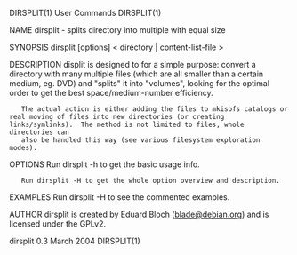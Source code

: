 DIRSPLIT(1)                                                                                     User Commands                                                                                     DIRSPLIT(1)



NAME
       dirsplit - splits directory into multiple with equal size

SYNOPSIS
       dirsplit [options] < directory | content-list-file >

DESCRIPTION
       displit  is  designed  to  for  a simple purpose: convert a directory with many multiple files (which are all smaller than a certain medium, eg.  DVD) and "splits" it into "volumes", looking for the
       optimal order to get the best space/medium-number efficiency.

       The actual action is either adding the files to mkisofs catalogs or real moving of files into new directories (or creating links/symlinks).  The method is not limited to files, whole directories can
       also be handled this way (see various filesystem exploration modes).

OPTIONS
       Run dirsplit -h to get the basic usage info.

       Run dirsplit -H to get the whole option overview and description.

EXAMPLES
       Run dirsplit -H to see the commented examples.

AUTHOR
       dirsplit is created by Eduard Bloch (blade@debian.org) and is licensed under the GPLv2.




dirsplit 0.3                                                                                      March 2004                                                                                      DIRSPLIT(1)

